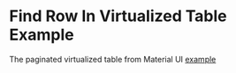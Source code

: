 # Find Row In Virtualized Table Example

The paginated virtualized table from Material UI [example](https://mui.com/x/react-data-grid/pagination/)
